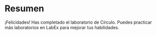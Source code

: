 # Resumen

¡Felicidades! Has completado el laboratorio de Círculo. Puedes practicar más laboratorios en LabEx para mejorar tus habilidades.
